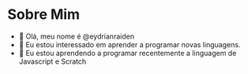 # Sobre Mim


- 👋 Olá, meu nome é @eydrianraiden
- 👀 Eu estou interessado em aprender a programar novas linguagens.
- 🌱 Eu estou aprendendo a programar recentemente a linguagem de Javascript e Scratch

<!---
eydrianraiden/eydrianraiden is a ✨ special ✨ repository because its `README.md` (this file) appears on your GitHub profile.
You can click the Preview link to take a look at your changes.
--->
